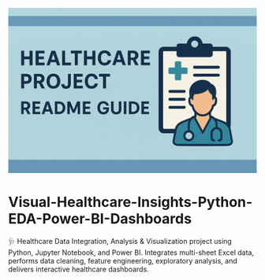<p align="center">
  <img src="Images/Healthcare Project Guide Illustration.png" alt="Healthcare Data Insights Banner" width="1000">
</p>



# Visual-Healthcare-Insights-Python-EDA-Power-BI-Dashboards
🩺 Healthcare Data Integration, Analysis &amp; Visualization project using Python, Jupyter Notebook, and Power BI. Integrates multi-sheet Excel data, performs data cleaning, feature engineering, exploratory analysis, and delivers interactive healthcare dashboards.
